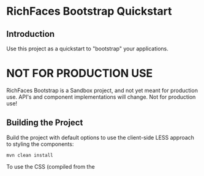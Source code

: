 RichFaces Bootstrap Quickstart
==============================

Introduction
------------

Use this project as a quickstart to "bootstrap" your applications.


NOT FOR PRODUCTION USE
======================
RichFaces Bootstrap is a Sandbox project, and not yet meant for production use.  API's and component implementations will change.  Not for production use!

Building the Project
--------------------

Build the project with default options to use the client-side LESS approach to styling the components:

    mvn clean install

To use the CSS (compiled from the